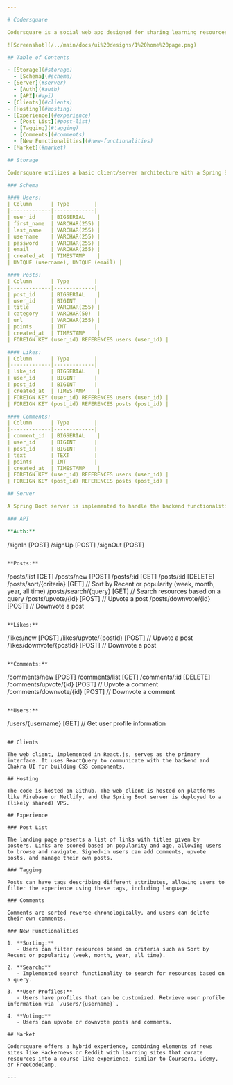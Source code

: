 ```yaml
---

# Codersquare

Codersquare is a social web app designed for sharing learning resources in a hackernews-style experience. It allows users to post links to articles, videos, channels, or other public resources on the web, and enables other users to vote and comment on those resources.

![Screenshot](/../main/docs/ui%20designs/1%20home%20page.png)

## Table of Contents

- [Storage](#storage)
  - [Schema](#schema)
- [Server](#server)
  - [Auth](#auth)
  - [API](#api)
- [Clients](#clients)
- [Hosting](#hosting)
- [Experience](#experience)
  - [Post List](#post-list)
  - [Tagging](#tagging)
  - [Comments](#comments)
  - [New Functionalities](#new-functionalities)
- [Market](#market)

## Storage

Codersquare utilizes a basic client/server architecture with a Spring Boot server deployed on a cloud provider alongside a relational database.

### Schema

#### Users:
| Column      | Type        |
|-------------|-------------|
| user_id     | BIGSERIAL    |
| first_name  | VARCHAR(255) |
| last_name   | VARCHAR(255) |
| username    | VARCHAR(255) |
| password    | VARCHAR(255) |
| email       | VARCHAR(255) |
| created_at  | TIMESTAMP    |
| UNIQUE (username), UNIQUE (email) |

#### Posts:
| Column      | Type        |
|-------------|-------------|
| post_id     | BIGSERIAL    |
| user_id     | BIGINT      |
| title       | VARCHAR(255) |
| category    | VARCHAR(50)  |
| url         | VARCHAR(255) |
| points      | INT         |
| created_at  | TIMESTAMP    |
| FOREIGN KEY (user_id) REFERENCES users (user_id) |

#### Likes:
| Column      | Type        |
|-------------|-------------|
| like_id     | BIGSERIAL    |
| user_id     | BIGINT      |
| post_id     | BIGINT      |
| created_at  | TIMESTAMP    |
| FOREIGN KEY (user_id) REFERENCES users (user_id) |
| FOREIGN KEY (post_id) REFERENCES posts (post_id) |

#### Comments:
| Column      | Type        |
|-------------|-------------|
| comment_id  | BIGSERIAL    |
| user_id     | BIGINT      |
| post_id     | BIGINT      |
| text        | TEXT        |
| points      | INT         |
| created_at  | TIMESTAMP    |
| FOREIGN KEY (user_id) REFERENCES users (user_id) |
| FOREIGN KEY (post_id) REFERENCES posts (post_id) |

## Server

A Spring Boot server is implemented to handle the backend functionalities. Authentication is based on JWT, with passwords encrypted and stored in the database. OAuth integration with platforms like Google, Facebook, and potentially Github is planned.

### API

**Auth:**
```
/signIn  [POST]
/signUp  [POST]
/signOut [POST]
```

**Posts:**
```
/posts/list [GET]
/posts/new  [POST]
/posts/:id  [GET]
/posts/:id  [DELETE]
/posts/sort/{criteria} [GET]    // Sort by Recent or popularity (week, month, year, all time)
/posts/search/{query} [GET]    // Search resources based on a query
/posts/upvote/{id} [POST]      // Upvote a post
/posts/downvote/{id} [POST]    // Downvote a post
```

**Likes:**
```
/likes/new [POST]
/likes/upvote/{postId} [POST]    // Upvote a post
/likes/downvote/{postId} [POST]  // Downvote a post
```

**Comments:**
```
/comments/new  [POST]
/comments/list [GET]
/comments/:id  [DELETE]
/comments/upvote/{id} [POST]      // Upvote a comment
/comments/downvote/{id} [POST]    // Downvote a comment
```

**Users:**
```
/users/{username} [GET]        // Get user profile information
```

## Clients

The web client, implemented in React.js, serves as the primary interface. It uses ReactQuery to communicate with the backend and Chakra UI for building CSS components.

## Hosting

The code is hosted on Github. The web client is hosted on platforms like Firebase or Netlify, and the Spring Boot server is deployed to a (likely shared) VPS.

## Experience

### Post List

The landing page presents a list of links with titles given by posters. Links are scored based on popularity and age, allowing users to browse and navigate. Signed-in users can add comments, upvote posts, and manage their own posts.

### Tagging

Posts can have tags describing different attributes, allowing users to filter the experience using these tags, including language.

### Comments

Comments are sorted reverse-chronologically, and users can delete their own comments.

### New Functionalities

1. **Sorting:**
   - Users can filter resources based on criteria such as Sort by Recent or popularity (week, month, year, all time).

2. **Search:**
   - Implemented search functionality to search for resources based on a query.

3. **User Profiles:**
   - Users have profiles that can be customized. Retrieve user profile information via `/users/{username}`.

4. **Voting:**
   - Users can upvote or downvote posts and comments.

## Market

Codersquare offers a hybrid experience, combining elements of news sites like Hackernews or Reddit with learning sites that curate resources into a course-like experience, similar to Coursera, Udemy, or FreeCodeCamp.

---
```

